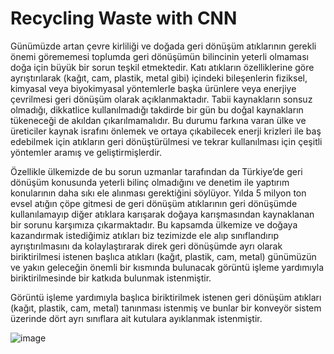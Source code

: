 # Recycling Waste with CNN


Günümüzde artan çevre kirliliği ve doğada geri dönüşüm atıklarının gerekli önemi görememesi toplumda geri dönüşümün bilincinin yeterli olmaması doğa için büyük bir sorun teşkil etmektedir. Katı atıkların özelliklerine göre ayrıştırılarak (kağıt, cam, plastik, metal gibi) içindeki bileşenlerin fiziksel, kimyasal veya biyokimyasal yöntemlerle başka ürünlere veya enerjiye çevrilmesi geri dönüşüm olarak açıklanmaktadır. Tabii kaynakların sonsuz olmadığı, dikkatlice kullanılmadığı takdirde bir gün bu doğal kaynakların tükeneceği de akıldan çıkarılmamalıdır. Bu durumu farkına varan ülke ve üreticiler kaynak israfını önlemek ve ortaya çıkabilecek enerji krizleri ile baş edebilmek için atıkların geri dönüştürülmesi ve tekrar kullanılması için çeşitli yöntemler aramış ve geliştirmişlerdir.

Özellikle ülkemizde de bu sorun uzmanlar tarafından da Türkiye’de geri dönüşüm konusunda yeterli bilinç olmadığını ve denetim ile yaptırım konularının daha sıkı ele alınması gerektiğini söylüyor. Yılda 5 milyon ton evsel atığın çöpe gitmesi de geri dönüşüm atıklarının geri dönüşümde kullanılamayıp diğer atıklara karışarak doğaya karışmasından kaynaklanan bir sorunu karşımıza çıkarmaktadır. Bu kapsamda ülkemize ve doğaya kazandırmak istediğimiz atıkları biz tezimizde ele alıp sınıflandırıp ayrıştırılmasını da kolaylaştırarak direk geri dönüşümde ayrı olarak biriktirilmesi istenen başlıca atıkları (kağıt, plastik, cam, metal) günümüzün ve yakın geleceğin önemli bir kısmında bulunacak görüntü işleme yardımıyla biriktirilmesinde bir katkıda bulunmak istenmiştir. 

Görüntü işleme yardımıyla başlıca biriktirilmek istenen geri dönüşüm atıkları (kağıt, plastik, cam, metal) tanınması istenmiş ve bunlar bir konveyör sistem üzerinde dört ayrı sınıflara ait kutulara ayıklanmak istenmiştir. 







![image](https://user-images.githubusercontent.com/62343473/132186024-3052803e-58fd-4af2-9752-c27ce2e07d95.png)


